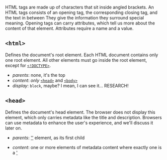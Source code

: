HTML tags are made up of characters that sit inside angled brackets. An HTML tags consists of an opening tag, the corresponding closing tag, and the text in between They give the information they surround special meaning. Opening tags can carry attributes, which tell us more about the content of that element. Attributes require a name and a value.

## `<html>`

Defines the document's root element. Each HTML document contains only one root element. All other elements must go inside the root element, except for [`<!DOCTYPE>`](#doctype).

* _parents_: none, it's the top
* _content_: _only_ [`<head>`](#head) and [`<body>`](#body)
* _display_: `block`, maybe? I mean, I can see it... RESEARCH!


## `<head>`

Defines the document's head element. The browser does not display this element, which only carries metadata like the title and description. Browsers can use metadata to enhance the user's experience, and we'll discuss it later on.

* _parents_: ['<HTML>'](#HTML) element, as its first child
* _content_: one or more elements of metadata content where exactly one is a ['<title>'](#title) element
* _category_: none

* _attributes_:

`profile` -- The URIs of one or more metadata profiles, separated by white space


## `<body>`

Defines the document's body element. There is only one body element inside an HTML document and it always comes after the head element. Everything the user will see goes in the body element.

* _parents_: must be the second element of an ['<html>'](#html) element
* _content_: [Flow Contant][1]
* _category_: sectioning root

* _attributes_:

`background` -- URI of a image to use as a background
`top-margin` -- The margin of the top of the body
`right-margin` -- The margin of the right of the body
`bottom-margin` -- The margin of the bottom of the body
`left-margin` -- The margin of the left of the body
`text` -- Foreground color of text


## `<title>`

Defines the document's title element. The title element is the only mandatory HTML element, and it goes inside the head element since the title is part of the metadata shown in various places (such as the browser tab or as part of a search engine result).


* _parents_: A ['<head>'](#head) element that contains no other <title> element.
* _content_: Text that is not inter-element whitespace
* _category_: metadata content


## `<!DOCTYPE html>`

The doctype is a formal declaration, placed at the very start of an HTML document, that the document is a standard HTML document.

* _category_: none


## `<!- -  and  - ->`

Comments are notes you put in your HTML document for your own needs.

* _category_: none


## `<a>`

This tag is used to create a link to external resources such as a different webpage, an email, an image, a different section of the current document, and so on.

* _parents_: Any element that accepts phrasing content, or any element that accepts [Flow Contant][1]
* _content_: transparent, containing either [Flow Contant][1] or phrasing content
* _display_: `inline`
* _category_: any [Flow Contant][1], palpable content, phrasing content, interactive content

* _attributes_:

`href` -- single required attribute for anchors defining a hypertext source link
`rel` -- this attribute specifies the relationship of the target object to the link object.
`type` -- Indicates the numbering type
`target` -- specifies where to display the linked resource


## `<article>`

Represents a self-contained composition in a document, page, application, or site, which is intended to be independently distributable or reusable

* _parents_: Any element that accepts [Flow Contant][1]
* _content_: any [Flow Contant][1]
* _category_: [Flow Contant][1], sectioning content, palpable content.


## `<div>`

HTML Document Division Element is the generic container for flow content, which does not inherently represent anything. It can be used to group elements for styling purposes or because they share attribute values. It should be used only when no other semantic element is appropriate.

* _parents_: anything that accepts [Flow Content][1], which is apparently a lot of things.
* _content_: any [Flow Contant][1], palpable content (WTF?)
* _display_: `block`


## `<footer>`

Represents a footer for its nearest sectioning content or sectioning root element. A footer typically contains information about the author of the section, copyright data or links to related documents.

* _parents_: Any element that accepts [Flow Contant][1]
* _content_: [Flow Contant][1] but with no ['<footer>'](#footer) or ['<header>'](#header) descendants
* _category_:[Flow Contant][1], palpable content


## `<header>`

Represents a group of introductory or navigational aids. It may contain some heading elements but also other elements like a logo, wrapped section's header, a search form, and so on. <h1>, <h2>, <h3>, <h4>, <h5>, <h6> These tags define headings, ranging from h1 for the most general heading to h6 for the most 		specific.

* _parents_: Any element that accepts [Flow Contant][1]
* _content_: [Flow Contant][1] but with no ['<footer>'](#footer) or ['<header>'](#header) descendants
* _display_: `block`
* _category_: [Flow Contant][1], palpable content

## `<nav>`

Represents a section of a page that links to other pages or to parts within the page: a section with navigation links.

* _parents_: Any element that accepts [Flow Contant][1]
* _content_: [Flow Contant][1]
* _category_: [Flow Contant][1], sectioning content, palpable content


## `<ol>`

Represents an ordered list of items.

* _parents_: Any element that accepts [Flow Contant][1]
* _content_: Zero or more ['<li>'](#li) elements
* _display_: `block`
* _category_: [Flow Contant][1], and if the ['<ol>'](#ol) element's children include at least one

* _attributes_:

`start` --  specifies the start value for numbering the individual list items.
`type` -- Indicates the numbering type


## `<p>`

This is the paragraph tag, used to create paragraphs, which are usually separated by line breaks.

* _parents_: any element that excepts [Flow Contant][1]
* _content_: Phrasing content
* _display_: `block`
* _category_: [Flow Contant][1], palpable content


## `<strong>`

Gives text strong importance, and is typically displayed in bold.

* _parents_: Any element that accepts phrasing content, or any element that accepts [Flow Contant][1]
* _content_: phrasing content
* _display_: `inline`
* _category_: [Flow Contant][1], phrasing content


## `<span>`

A generic inline container for phrasing content that can be used to group elements for styling purposes, or because they share attribute values, such as lang. It should be used only when no other semantic element is appropriate. <span> is very much like a <div> element, but <div> is a block-level element whereas a <span> is an inline element.

* _parents_: Any element that accepts phrasing content, or any element that accepts [Flow Contant][1]
* _content_: Phrasing content
* _category_:[Flow Contant][1], phrasing content


## `<ul>`

Represents an unordered list of items, namely a collection of items that do not have a numerical ordering, and their order in the list is meaningless.

* _parents_: Any element that accepts [Flow Contant][1]
* _content_: zero or more ['<li>'](#li) elements, eventually mixed with ['<ol>'](#ol) and ['<ul>'](#ul) elements.
* _display_: `block`
* _category_: [Flow Contant][1]

* _attributes_:

`type` -- Used to set the bullet style for the list.

###### Footnotes

[1](https://developer.mozilla.org/en-US/docs/Web/Guide/HTML/Content_categories#Flow_content)
